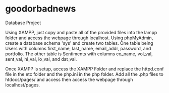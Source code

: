 # goodorbadnews
Database Project

Using XAMPP, just copy and paste all of the provided files into the lampp folder and access the webpage through localhost.
Using phpMyAdmin, create a database schema 'sys' and create two tables.
One table being Users with columns first_name, last_name, email_addr, password, and portfolio.
The other table is Sentiments with columns co_name, vol_val, sent_val, hi_val, lo_val, and dat_val.

Once XAMPP is setup, access the XAMPP Folder and replace the httpd.conf file in the etc folder and the php.ini in the php folder.
Add all the .php files to htdocs/pages/ and access then access the webpage through localhost/pages.

